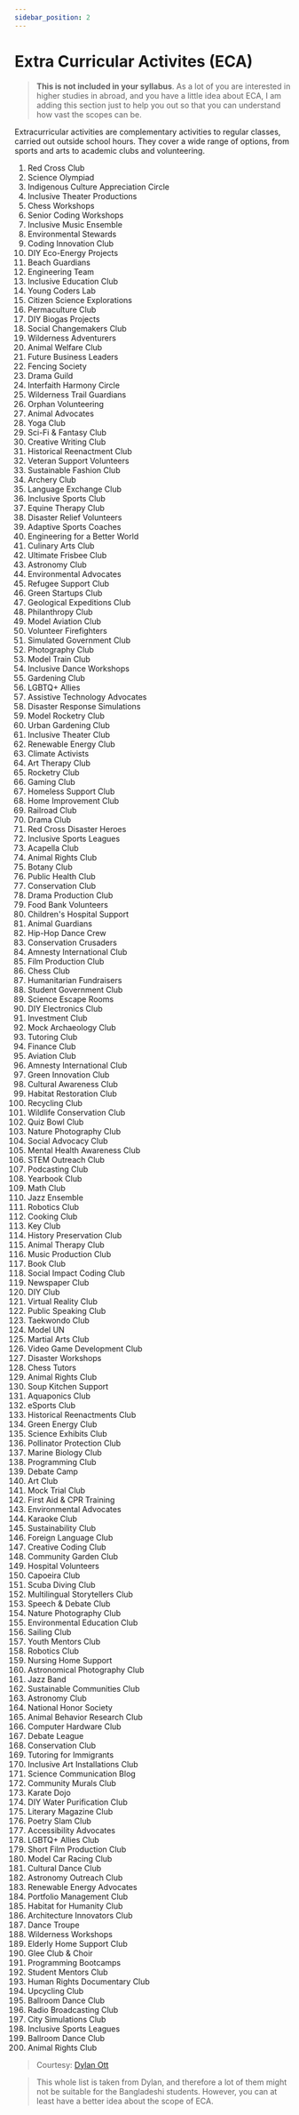 ```yaml
---
sidebar_position: 2
---
```


# Extra Curricular Activites (ECA)

> **This is not included in your syllabus**. As a lot of you are interested in higher studies in abroad, and you have a little idea about ECA, I am adding this section just to help you out so that you can understand how vast the scopes can be.

Extracurricular activities are complementary activities to regular classes, carried out outside school hours. They cover a wide range of options, from sports and arts to academic clubs and volunteering.

1. Red Cross Club								
1. Science Olympiad								
1. Indigenous Culture Appreciation Circle								
1. Inclusive Theater Productions								
1. Chess Workshops								
1. Senior Coding Workshops								
1. Inclusive Music Ensemble								
1. Environmental Stewards								
1. Coding Innovation Club								
1. DIY Eco-Energy Projects								
1. Beach Guardians								
1. Engineering Team								
1. Inclusive Education Club								
1. Young Coders Lab								
1. Citizen Science Explorations								
1. Permaculture Club								
1. DIY Biogas Projects								
1. Social Changemakers Club								
1. Wilderness Adventurers								
1. Animal Welfare Club								
1. Future Business Leaders								
1. Fencing Society								
1. Drama Guild								
1. Interfaith Harmony Circle								
1. Wilderness Trail Guardians								
1. Orphan Volunteering								
1. Animal Advocates								
1. Yoga Club								
1. Sci-Fi & Fantasy Club								
1. Creative Writing Club								
1. Historical Reenactment Club								
1. Veteran Support Volunteers								
1. Sustainable Fashion Club								
1. Archery Club								
1. Language Exchange Club								
1. Inclusive Sports Club								
1. Equine Therapy Club								
1. Disaster Relief Volunteers								
1. Adaptive Sports Coaches								
1. Engineering for a Better World								
1. Culinary Arts Club								
1. Ultimate Frisbee Club								
1. Astronomy Club								
1. Environmental Advocates								
1. Refugee Support Club								
1. Green Startups Club								
1. Geological Expeditions Club								
1. Philanthropy Club								
1. Model Aviation Club								
1. Volunteer Firefighters								
1. Simulated Government Club								
1. Photography Club								
1. Model Train Club								
1. Inclusive Dance Workshops								
1. Gardening Club								
1. LGBTQ+ Allies								
1. Assistive Technology Advocates								
1. Disaster Response Simulations								
1. Model Rocketry Club								
1. Urban Gardening Club								
1. Inclusive Theater Club								
1. Renewable Energy Club								
1. Climate Activists								
1. Art Therapy Club								
1. Rocketry Club								
1. Gaming Club								
1. Homeless Support Club								
1. Home Improvement Club								
1. Railroad Club								
1. Drama Club								
1. Red Cross Disaster Heroes								
1. Inclusive Sports Leagues								
1. Acapella Club								
1. Animal Rights Club								
1. Botany Club								
1. Public Health Club								
1. Conservation Club								
1. Drama Production Club								
1. Food Bank Volunteers								
1. Children's Hospital Support								
1. Animal Guardians								
1. Hip-Hop Dance Crew								
1. Conservation Crusaders								
1. Amnesty International Club								
1. Film Production Club								
1. Chess Club								
1. Humanitarian Fundraisers								
1. Student Government Club								
1. Science Escape Rooms								
1. DIY Electronics Club								
1. Investment Club								
1. Mock Archaeology Club								
1. Tutoring Club								
1. Finance Club								
1. Aviation Club								
1. Amnesty International Club								
1. Green Innovation Club								
1. Cultural Awareness Club								
1. Habitat Restoration Club								
1. Recycling Club								
1. Wildlife Conservation Club								
1. Quiz Bowl Club								
1. Nature Photography Club								
1. Social Advocacy Club								
1. Mental Health Awareness Club								
1. STEM Outreach Club								
1. Podcasting Club								
1. Yearbook Club								
1. Math Club								
1. Jazz Ensemble								
1. Robotics Club								
1. Cooking Club								
1. Key Club								
1. History Preservation Club								
1. Animal Therapy Club								
1. Music Production Club								
1. Book Club								
1. Social Impact Coding Club								
1. Newspaper Club								
1. DIY Club								
1. Virtual Reality Club								
1. Public Speaking Club								
1. Taekwondo Club								
1. Model UN								
1. Martial Arts Club								
1. Video Game Development Club								
1. Disaster Workshops								
1. Chess Tutors								
1. Animal Rights Club								
1. Soup Kitchen Support								
1. Aquaponics Club								
1. eSports Club								
1. Historical Reenactments Club								
1. Green Energy Club								
1. Science Exhibits Club								
1. Pollinator Protection Club								
1. Marine Biology Club								
1. Programming Club								
1. Debate Camp								
1. Art Club								
1. Mock Trial Club								
1. First Aid & CPR Training								
1. Environmental Advocates								
1. Karaoke Club								
1. Sustainability Club								
1. Foreign Language Club								
1. Creative Coding Club								
1. Community Garden Club								
1. Hospital Volunteers								
1. Capoeira Club								
1. Scuba Diving Club								
1. Multilingual Storytellers Club								
1. Speech & Debate Club								
1. Nature Photography Club								
1. Environmental Education Club								
1. Sailing Club								
1. Youth Mentors Club								
1. Robotics Club								
1. Nursing Home Support								
1. Astronomical Photography Club								
1. Jazz Band								
1. Sustainable Communities Club								
1. Astronomy Club								
1. National Honor Society								
1. Animal Behavior Research Club								
1. Computer Hardware Club								
1. Debate League								
1. Conservation Club								
1. Tutoring for Immigrants								
1. Inclusive Art Installations Club								
1. Science Communication Blog								
1. Community Murals Club								
1. Karate Dojo								
1. DIY Water Purification Club								
1. Literary Magazine Club								
1. Poetry Slam Club								
1. Accessibility Advocates								
1. LGBTQ+ Allies Club								
1. Short Film Production Club								
1. Model Car Racing Club								
1. Cultural Dance Club								
1. Astronomy Outreach Club								
1. Renewable Energy Advocates								
1. Portfolio Management Club								
1. Habitat for Humanity Club								
1. Architecture Innovators Club								
1. Dance Troupe								
1. Wilderness Workshops								
1. Elderly Home Support Club								
1. Glee Club & Choir								
1. Programming Bootcamps								
1. Student Mentors Club								
1. Human Rights Documentary Club								
1. Upcycling Club								
1. Ballroom Dance Club								
1. Radio Broadcasting Club								
1. City Simulations Club								
1. Inclusive Sports Leagues								
1.  Ballroom Dance Club								
1. Animal Rights Club

> Courtesy: [Dylan Ott](https://www.linkedin.com/in/ott-dylan/)

> This whole list is taken from Dylan, and therefore a lot of them might not be suitable for the Bangladeshi students. However, you can at least have a better idea about the scope of ECA.